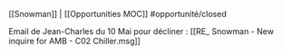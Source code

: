 [[Snowman]] | [[Opportunities MOC]]
#opportunité/closed

Email de Jean-Charles du 10 Mai pour décliner :
[[RE_ Snowman - New inquire for AMB - C02 Chiller.msg]]